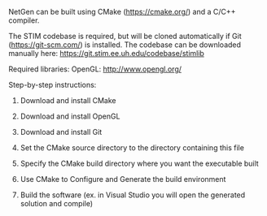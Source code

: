 NetGen can be built using CMake (https://cmake.org/) and a C/C++ compiler.

The STIM codebase is required, but will be cloned automatically if Git (https://git-scm.com/) is installed. The codebase can be downloaded manually here: https://git.stim.ee.uh.edu/codebase/stimlib

Required libraries: OpenGL: http://www.opengl.org/


Step-by-step instructions:

1) Download and install CMake

3) Download and install OpenGL

4) Download and install Git

5) Set the CMake source directory to the directory containing this file

6) Specify the CMake build directory where you want the executable built

7) Use CMake to Configure and Generate the build environment

7) Build the software (ex. in Visual Studio you will open the generated solution and compile)

